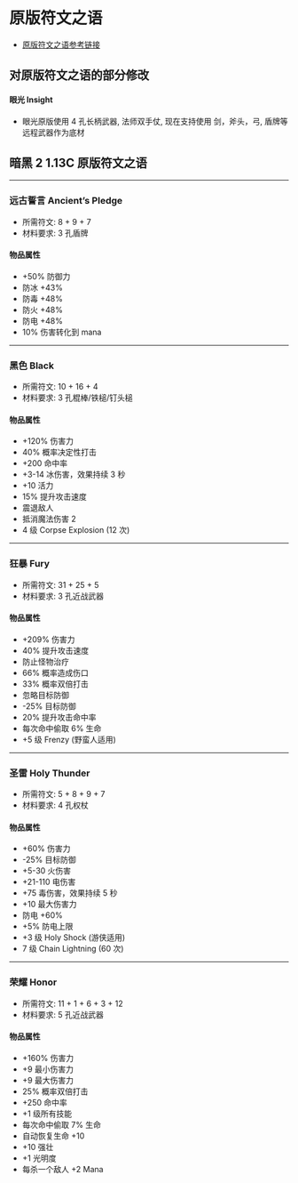 # 原版符文之语

- [原版符文之语参考链接](http://www.anhei3.net/diablo/runewords.html)

## 对原版符文之语的部分修改

#### 眼光 Insight

- 眼光原版使用 4 孔长柄武器, 法师双手仗, 现在支持使用 剑，斧头，弓, 盾牌等远程武器作为底材

## 暗黑 2 1.13C 原版符文之语

---

### 远古誓言 Ancient’s Pledge

- 所需符文: 8 + 9 + 7
- 材料要求: 3 孔盾牌

#### 物品属性

- +50% 防御力
- 防冰 +43%
- 防毒 +48%
- 防火 +48%
- 防电 +48%
- 10% 伤害转化到 mana

---

### 黑色 Black

- 所需符文: 10 + 16 + 4
- 材料要求: 3 孔棍棒/铁槌/钉头槌

#### 物品属性

- +120% 伤害力
- 40% 概率决定性打击
- +200 命中率
- +3-14 冰伤害，效果持续 3 秒
- +10 活力
- 15% 提升攻击速度
- 震退敌人
- 抵消魔法伤害 2
- 4 级 Corpse Explosion (12 次)

---

### 狂暴 Fury

- 所需符文: 31 + 25 + 5
- 材料要求: 3 孔近战武器

#### 物品属性

- +209% 伤害力
- 40% 提升攻击速度
- 防止怪物治疗
- 66% 概率造成伤口
- 33% 概率双倍打击
- 忽略目标防御
- -25% 目标防御
- 20% 提升攻击命中率
- 每次命中偷取 6% 生命
- +5 级 Frenzy (野蛮人适用)

---

### 圣雷 Holy Thunder

- 所需符文: 5 + 8 + 9 + 7
- 材料要求: 4 孔权杖

#### 物品属性

- +60% 伤害力
- -25% 目标防御
- +5-30 火伤害
- +21-110 电伤害
- +75 毒伤害，效果持续 5 秒
- +10 最大伤害力
- 防电 +60%
- +5% 防电上限
- +3 级 Holy Shock (游侠适用)
- 7 级 Chain Lightning (60 次)

---

### 荣耀 Honor

- 所需符文: 11 + 1 + 6 + 3 + 12
- 材料要求: 5 孔近战武器

#### 物品属性

- +160% 伤害力
- +9 最小伤害力
- +9 最大伤害力
- 25% 概率双倍打击
- +250 命中率
- +1 级所有技能
- 每次命中偷取 7% 生命
- 自动恢复生命 +10
- +10 强壮
- +1 光明度
- 每杀一个敌人 +2 Mana
